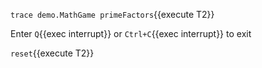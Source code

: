 `trace demo.MathGame primeFactors`{{execute T2}}

Enter `Q`{{exec interrupt}} or `Ctrl+C`{{exec interrupt}} to exit

`reset`{{execute T2}}

